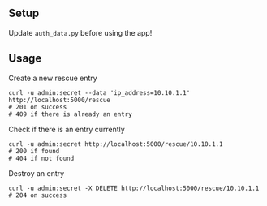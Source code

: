 ## Setup

Update `auth_data.py` before using the app!


## Usage

Create a new rescue entry

    curl -u admin:secret --data 'ip_address=10.10.1.1' http://localhost:5000/rescue
    # 201 on success
    # 409 if there is already an entry

Check if there is an entry currently

    curl -u admin:secret http://localhost:5000/rescue/10.10.1.1
    # 200 if found
    # 404 if not found

Destroy an entry

    curl -u admin:secret -X DELETE http://localhost:5000/rescue/10.10.1.1
    # 204 on success

